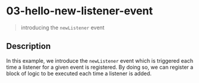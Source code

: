 # 03-hello-new-listener-event
> introducing the `newListener` event

## Description
In this example, we introduce the `newListener` event which is triggered each time a listener for a given event is registered. By doing so, we can register a block of logic to be executed each time a listener is added.
